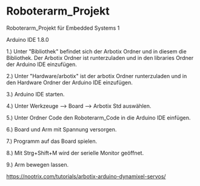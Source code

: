 # Roboterarm_Projekt
Roboterarm_Projekt für Embedded Systems 1

Arduino IDE 1.8.0

1.) Unter "Bibliothek" befindet sich der Arbotix Ordner und in diesem die Bibliothek. Der Arbotix Ordner ist runterzuladen und in den libraries Ordner der Arduino IDE einzufügen.

2.) Unter "Hardware/arbotix" ist der arbotix Ordner runterzuladen und in den Hardware Ordner der Arduino IDE einzufügen.

3.) Arduino IDE starten.

4.) Unter Werkzeuge --> Board --> Arbotix Std auswählen.

5.) Unter Ordner Code den Roboterarm_Code in die Arduino IDE einfügen.

6.) Board und Arm mit Spannung versorgen. 

7.) Programm auf das Board spielen.

8.) Mit Strg+Shift+M wird der serielle Monitor geöffnet.

9.) Arm bewegen lassen.



https://nootrix.com/tutorials/arbotix-arduino-dynamixel-servos/
